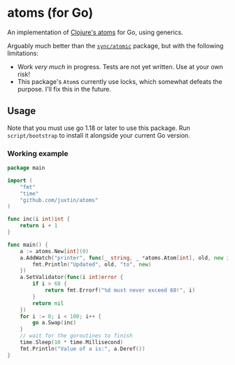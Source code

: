 # atoms (for Go)

An implementation of [Clojure's atoms](https://clojure.org/reference/atoms) for Go, using generics.

Arguably much better than the [`sync/atomic`](https://golang.org/pkg/sync/atomic/) package, but with the following limitations:

* Work _very much_ in progress. Tests are not yet written. Use at your own risk!
* This package's `Atom`s currently use locks, which somewhat defeats the purpose. I'll fix this in the future.

## Usage

Note that you must use go 1.18 or later to use this package. Run `script/bootstrap` to install it alongside your current Go version.

### Working example
```go
package main

import (
	"fmt"
	"time"
	"github.com/juxtin/atoms"
)

func inc(i int)int {
	return i + 1
}

func main() {
	a := atoms.New[int](0)
	a.AddWatch("printer", func(_ string, _ *atoms.Atom[int], old, new int) {
		fmt.Println("Updated", old, "to", new)
	})
	a.SetValidator(func(i int)error {
		if i > 68 {
			return fmt.Errorf("%d must never exceed 68!", i)
		}
		return nil
	})
	for i := 0; i < 100; i++ {
		go a.Swap(inc)
	}
	// wait for the goroutines to finish
	time.Sleep(10 * time.Millisecond)
	fmt.Println("Value of a is:", a.Deref())
}
```
